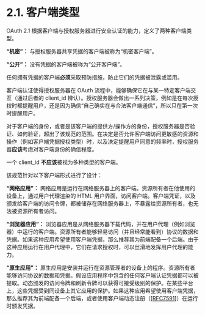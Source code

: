 # 2.1. 客户端类型

OAuth 2.1 根据客户端与授权服务器进行安全认证的能力，定义了两种客户端类型。

**“机密”：** 与授权服务器共享凭据的客户端被称为“机密客户端”。

**“公开”：** 没有凭据的客户端被称为“公开客户端”。

任何拥有凭据的客户端**必须**采取预防措施，防止它们的凭据被泄露或滥用。

客户端认证使得授权服务器在 OAuth 流程中，能够确保它在与某一特定客户端交互（通过后者的 client_id 辨认）。授权服务器会做出一系列决策，例如是在每次授权时都提醒用户，还是因为确信“自己确实在与合法客户端通信”，所以只在第一次时提醒用户。

对于客户端的身份，或者是该客户端的提供方/操作方的身份，授权服务器是否验证、如何验证，超出了该规范的范围。在决定是否允许客户端访问更敏感的资源和操作（例如客户端凭据授权类型）时，以及决定提醒用户同意的频率时，授权服务器**应该**考虑对客户端身份的确信程度。

一个 client_id **不应该**被视为多种类型的客户端。

该规范针对以下客户端形式进行了设计：

**“网络应用”：** 网络应用是运行在网络服务器上的客户端。资源所有者在他使用的设备上，通过用户代理渲染的 HTML 用户界面，访问客户端。客户端凭证，以及颁发给客户端的访问令牌，都被储存在网络服务器上，不暴露给资源所有者，也无法被资源所有者访问。

**“浏览器应用”：** 浏览器应用是从网络服务器下载代码，并在用户代理（例如浏览器）中运行的客户端。资源所有者能够轻易访问（并且经常能看到）协议的数据和凭据。如果这种应用希望使用客户端凭据，那么推荐其为前端配备一个后端。由于这种应用运行在用户代理中，它们在请求授权时，可以丝滑地发挥用户代理的能力。

**“原生应用”：** 原生应用是安装并运行在资源管理者的设备上的程序。资源所有者能够访问协议的数据和凭据。假设应用程序中包含的任何客户端认证凭据都可以被提取。动态颁发的访问令牌和刷新令牌可以获得可接受级别的保护。在某些平台上，这些凭据受到同设备上其它应用的保护。如果这种应用希望使用客户端凭据，那么推荐其为前端配备一个后端，或者使用客户端动态注册（[[RFC7591](https://www.rfc-editor.org/info/rfc7591)]）在运行时颁发凭据。
